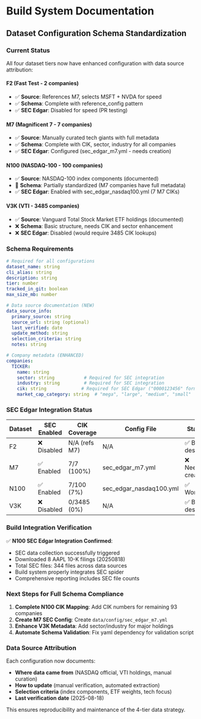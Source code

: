 # Build System Documentation

## Dataset Configuration Schema Standardization

### Current Status

All four dataset tiers now have enhanced configuration with data source attribution:

#### F2 (Fast Test - 2 companies)
- ✅ **Source**: References M7, selects MSFT + NVDA for speed
- ✅ **Schema**: Complete with reference_config pattern
- ✅ **SEC Edgar**: Disabled for speed (PR testing)

#### M7 (Magnificent 7 - 7 companies)  
- ✅ **Source**: Manually curated tech giants with full metadata
- ✅ **Schema**: Complete with CIK, sector, industry for all companies
- ✅ **SEC Edgar**: Configured (sec_edgar_m7.yml - needs creation)

#### N100 (NASDAQ-100 - 100 companies)
- ✅ **Source**: NASDAQ-100 index components (documented)
- 🔄 **Schema**: Partially standardized (M7 companies have full metadata) 
- ✅ **SEC Edgar**: Enabled with sec_edgar_nasdaq100.yml (7 M7 CIKs)

#### V3K (VTI - 3485 companies)
- ✅ **Source**: Vanguard Total Stock Market ETF holdings (documented)
- ❌ **Schema**: Basic structure, needs CIK and sector enhancement
- ❌ **SEC Edgar**: Disabled (would require 3485 CIK lookups)

### Schema Requirements

```yaml
# Required for all configurations
dataset_name: string
cli_alias: string  
description: string
tier: number
tracked_in_git: boolean
max_size_mb: number

# Data source documentation (NEW)
data_source_info:
  primary_source: string
  source_url: string (optional)
  last_verified: date
  update_method: string
  selection_criteria: string
  notes: string

# Company metadata (ENHANCED)
companies:
  TICKER:
    name: string
    sector: string           # Required for SEC integration
    industry: string         # Required for SEC integration  
    cik: string             # Required for SEC Edgar ("0000123456" format)
    market_cap_category: string  # "mega", "large", "medium", "small"
```

### SEC Edgar Integration Status

| Dataset | SEC Enabled | CIK Coverage | Config File | Status |
|---------|-------------|--------------|-------------|--------|
| F2      | ❌ Disabled  | N/A (refs M7) | N/A         | ✅ By design |
| M7      | ✅ Enabled   | 7/7 (100%)   | sec_edgar_m7.yml | ❌ Needs creation |
| N100    | ✅ Enabled   | 7/100 (7%)   | sec_edgar_nasdaq100.yml | ✅ Working |
| V3K     | ❌ Disabled  | 0/3485 (0%)  | N/A         | ✅ By design |

### Build Integration Verification

✅ **N100 SEC Edgar Integration Confirmed**:
- SEC data collection successfully triggered
- Downloaded 8 AAPL 10-K filings (20250818)
- Total SEC files: 344 files across data sources
- Build system properly integrates SEC spider
- Comprehensive reporting includes SEC file counts

### Next Steps for Full Schema Compliance

1. **Complete N100 CIK Mapping**: Add CIK numbers for remaining 93 companies
2. **Create M7 SEC Config**: Create `data/config/sec_edgar_m7.yml`
3. **Enhance V3K Metadata**: Add sector/industry for major holdings
4. **Automate Schema Validation**: Fix yaml dependency for validation script

### Data Source Attribution

Each configuration now documents:
- **Where data came from** (NASDAQ official, VTI holdings, manual curation)
- **How to update** (manual verification, automated extraction)
- **Selection criteria** (index components, ETF weights, tech focus)
- **Last verification date** (2025-08-18)

This ensures reproducibility and maintenance of the 4-tier data strategy.